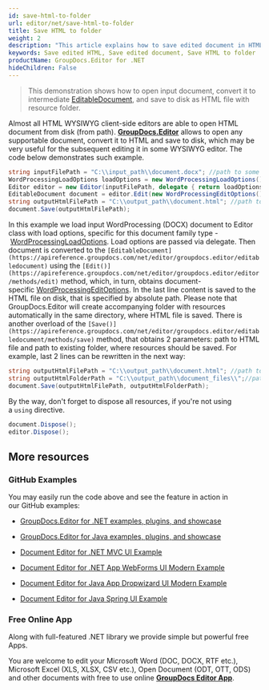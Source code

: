 ```yaml
---
id: save-html-to-folder
url: editor/net/save-html-to-folder
title: Save HTML to folder
weight: 2
description: "This article explains how to save edited document in HTML form to folder at local disk using GroupDocs.Editor for .NET features."
keywords: Save edited HTML, Save edited document, Save HTML to folder
productName: GroupDocs.Editor for .NET
hideChildren: False
---
```

> This demonstration shows how to open input document, convert it to intermediate [EditableDocument](https://apireference.groupdocs.com/net/editor/groupdocs.editor/editabledocument), and save to disk as HTML file with resource folder.

Almost all HTML WYSIWYG client-side editors are able to open HTML document from disk (from path). [**GroupDocs.Editor**](https://products.groupdocs.com/editor/net) allows to open any supportable document, convert it to HTML and save to disk, which may be very useful for the subsequent editing it in some WYSIWYG editor. The code below demonstrates such example.

```csharp
string inputFilePath = "C:\\input_path\\document.docx"; //path to some document
WordProcessingLoadOptions loadOptions = new WordProcessingLoadOptions();
Editor editor = new Editor(inputFilePath, delegate { return loadOptions; }); //passing path and load options (via delegate) to the constructor
EditableDocument document = editor.Edit(new WordProcessingEditOptions());
string outputHtmlFilePath = "C:\\output_path\\document.html"; //path to output HTML document
document.Save(outputHtmlFilePath);
```

In this example we load input WordProcessing (DOCX) document to Editor class with load options, specific for this document family type - [WordProcessingLoadOptions](https://apireference.groupdocs.com/net/editor/groupdocs.editor.options/wordprocessingloadoptions). Load options are passed via delegate. Then document is converted to the `[EditableDocument](https://apireference.groupdocs.com/net/editor/groupdocs.editor/editabledocument)` using the `[Edit()](https://apireference.groupdocs.com/net/editor/groupdocs.editor/editor/methods/edit)` method, which, in turn, obtains document-specific [WordProcessingEditOptions](https://apireference.groupdocs.com/net/editor/groupdocs.editor.options/wordprocessingeditoptions). In the last line content is saved to the HTML file on disk, that is specified by absolute path. Please note that GroupDocs.Editor will create accompanying folder with resources automatically in the same directory, where HTML file is saved. There is another overload of the `[Save()](https://apireference.groupdocs.com/net/editor/groupdocs.editor/editabledocument/methods/save)` method, that obtains 2 parameters: path to HTML file and path to existing folder, where resources should be saved. For example, last 2 lines can be rewritten in the next way:

```csharp
string outputHtmlFilePath = "C:\\output_path\\document.html"; //path to output HTML document
string outputHtmlFolderPath = "C:\\output_path\\document_files\\";//path to folder, where resources will be saved
document.Save(outputHtmlFilePath, outputHtmlFolderPath);
```

By the way, don't forget to dispose all resources, if you're not using a `using` directive.

```csharp
document.Dispose();
editor.Dispose();
```

## More resources

### GitHub Examples

You may easily run the code above and see the feature in action in our GitHub examples:

*   [GroupDocs.Editor for .NET examples, plugins, and showcase](https://github.com/groupdocs-editor/GroupDocs.Editor-for-.NET)
    
*   [GroupDocs.Editor for Java examples, plugins, and showcase](https://github.com/groupdocs-editor/GroupDocs.Editor-for-Java)
    
*   [Document Editor for .NET MVC UI Example](https://github.com/groupdocs-editor/GroupDocs.Editor-for-.NET-MVC)
    
*   [Document Editor for .NET App WebForms UI Modern Example](https://github.com/groupdocs-editor/GroupDocs.Editor-for-.NET-WebForms)
    
*   [Document Editor for Java App Dropwizard UI Modern Example](https://github.com/groupdocs-editor/GroupDocs.Editor-for-Java-Dropwizard)
    
*   [Document Editor for Java Spring UI Example](https://github.com/groupdocs-editor/GroupDocs.Editor-for-Java-Spring)
    

### Free Online App

Along with full-featured .NET library we provide simple but powerful free Apps.

You are welcome to edit your Microsoft Word (DOC, DOCX, RTF etc.), Microsoft Excel (XLS, XLSX, CSV etc.), Open Document (ODT, OTT, ODS) and other documents with free to use online **[GroupDocs Editor App](https://products.groupdocs.app/editor)**.
